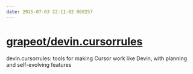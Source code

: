 ```yaml
---
date: 2025-07-03 22:11:02.060257
---
```


# [grapeot/devin.cursorrules](https://github.com/grapeot/devin.cursorrules)

devin.cursorrules: tools for making Cursor work like Devin, with planning and self-evolving features